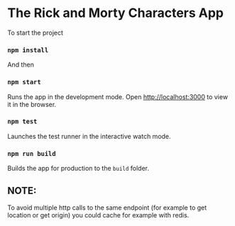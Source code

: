 # The Rick and Morty Characters App

To start the project

### `npm install`

And then

### `npm start`

Runs the app in the development mode.
Open [http://localhost:3000](http://localhost:3000) to view it in the browser.

### `npm test`

Launches the test runner in the interactive watch mode.

### `npm run build`

Builds the app for production to the `build` folder.

## NOTE:

To avoid multiple http calls to the same endpoint (for example to get location or get origin) you could cache for example with redis.
